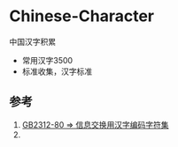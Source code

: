 # Chinese-Character

中国汉字积累

- 常用汉字3500
- 标准收集，汉字标准

## 参考

1. [GB2312-80 => 信息交换用汉字编码字符集](https://www.dict.la/%E8%AF%8D%E5%85%B8/%E5%BE%B7%E8%AF%AD-%E7%AE%80%E4%BD%93%E4%B8%AD%E6%96%87/GB2312-80)
2. 